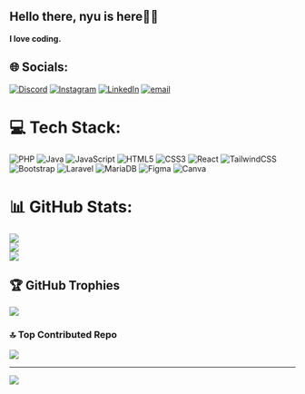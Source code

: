 ## Hello there, nyu is here👋🐶
**I love coding.** 


<!-- 




##### Skills:

<img src="https://img.shields.io/badge/HTML5-E34F26?style=for-the-badge&logo=html5&logoColor=white" />

<img src="https://img.shields.io/badge/JavaScript-323330?style=for-the-badge&logo=javascript&logoColor=F7DF1E" />

<img src="https://img.shields.io/badge/PHP-777BB4?style=for-the-badge&logo=php&logoColor=white" />

<img src="https://img.shields.io/badge/CSS3-1572B6?style=for-the-badge&logo=css3&logoColor=white" />

<img src="https://img.shields.io/badge/Laravel-FF2D20?style=for-the-badge&logo=laravel&logoColor=white" />

<img src="https://img.shields.io/badge/Node%20js-339933?style=for-the-badge&logo=nodedotjs&logoColor=white" />

<img src="https://img.shields.io/badge/Bootstrap-563D7C?style=for-the-badge&logo=bootstrap&logoColor=white" />



##### Connect with me:
![[https://www.instagram.com/vlnbanyu/](https://www.instagram.com/vlnbanyu/)](https://img.shields.io/badge/Instagram-E4405F?style=for-the-badge&logo=instagram&logoColor=white)


![[https://www.linkedin.com/in/valentino-banyu-756752311//](https://www.linkedin.com/in/valentino-banyu-756752311/)](https://img.shields.io/badge/LinkedIn-0077B5?style=for-the-badge&logo=linkedin&logoColor=white)



##### My github stats
![nyuu's GitHub stats](https://github-readme-stats.vercel.app/api?username=nyukkiw&show_icons=true&theme=blue_navy)
 -->



## 🌐 Socials:
[![Discord](https://img.shields.io/badge/Discord-%237289DA.svg?logo=discord&logoColor=white)](https://discord.gg/nyukkiw) [![Instagram](https://img.shields.io/badge/Instagram-%23E4405F.svg?logo=Instagram&logoColor=white)](https://instagram.com/vlnbanyu) [![LinkedIn](https://img.shields.io/badge/LinkedIn-%230077B5.svg?logo=linkedin&logoColor=white)](https://linkedin.com/in/https://www.linkedin.com/in/valentino-banyu-756752311/) [![email](https://img.shields.io/badge/Email-D14836?logo=gmail&logoColor=white)](mailto:valentinobanyu0@gmail.com) 

# 💻 Tech Stack:
![PHP](https://img.shields.io/badge/php-%23777BB4.svg?style=for-the-badge&logo=php&logoColor=white) ![Java](https://img.shields.io/badge/java-%23ED8B00.svg?style=for-the-badge&logo=openjdk&logoColor=white) ![JavaScript](https://img.shields.io/badge/javascript-%23323330.svg?style=for-the-badge&logo=javascript&logoColor=%23F7DF1E) ![HTML5](https://img.shields.io/badge/html5-%23E34F26.svg?style=for-the-badge&logo=html5&logoColor=white) ![CSS3](https://img.shields.io/badge/css3-%231572B6.svg?style=for-the-badge&logo=css3&logoColor=white) ![React](https://img.shields.io/badge/react-%2320232a.svg?style=for-the-badge&logo=react&logoColor=%2361DAFB) ![TailwindCSS](https://img.shields.io/badge/tailwindcss-%2338B2AC.svg?style=for-the-badge&logo=tailwind-css&logoColor=white) ![Bootstrap](https://img.shields.io/badge/bootstrap-%238511FA.svg?style=for-the-badge&logo=bootstrap&logoColor=white) ![Laravel](https://img.shields.io/badge/laravel-%23FF2D20.svg?style=for-the-badge&logo=laravel&logoColor=white) ![MariaDB](https://img.shields.io/badge/MariaDB-003545?style=for-the-badge&logo=mariadb&logoColor=white) ![Figma](https://img.shields.io/badge/figma-%23F24E1E.svg?style=for-the-badge&logo=figma&logoColor=white) ![Canva](https://img.shields.io/badge/Canva-%2300C4CC.svg?style=for-the-badge&logo=Canva&logoColor=white)
# 📊 GitHub Stats:
![](https://github-readme-stats.vercel.app/api?username=nyukkiw&theme=blue_navy&hide_border=false&include_all_commits=true&count_private=false)<br/>
![](https://nirzak-streak-stats.vercel.app/?user=nyukkiw&theme=blue_navy&hide_border=false)<br/>
![](https://github-readme-stats.vercel.app/api/top-langs/?username=nyukkiw&theme=blue_navy&hide_border=false&include_all_commits=true&count_private=false&layout=compact)

## 🏆 GitHub Trophies
![](https://github-profile-trophy.vercel.app/?username=nyukkiw&theme=radical&no-frame=false&no-bg=true&margin-w=4)

### 🔝 Top Contributed Repo
![](https://github-contributor-stats.vercel.app/api?username=nyukkiw&limit=5&theme=dark&combine_all_yearly_contributions=true)

---
[![](https://visitcount.itsvg.in/api?id=nyukkiw&icon=0&color=0)](https://visitcount.itsvg.in)

<!-- Proudly created with GPRM ( https://gprm.itsvg.in ) -->

